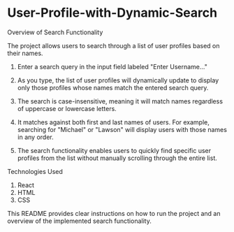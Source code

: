 # User-Profile-with-Dynamic-Search

Overview of Search Functionality

The project allows users to search through a list of user profiles based on their names.

1. Enter a search query in the input field labeled "Enter Username..."

2. As you type, the list of user profiles will dynamically update to display only those profiles whose names match the entered search query.

3. The search is case-insensitive, meaning it will match names regardless of uppercase or lowercase letters.

4. It matches against both first and last names of users. For example, searching for "Michael" or "Lawson" will display users with those names in any order.

5. The search functionality enables users to quickly find specific user profiles from the list without manually scrolling through the entire list.

Technologies Used

1. React
2. HTML
3. CSS

This README provides clear instructions on how to run the project and an overview of the implemented search functionality.